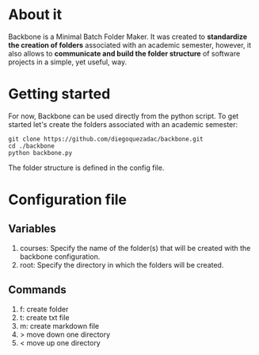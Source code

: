 # About it

Backbone is a Minimal Batch Folder Maker. It was created to **standardize the creation of folders** associated with an academic semester, however, it also allows to **communicate and build the folder structure** of software projects in a simple, yet useful, way.

# Getting started

For now, Backbone can be used directly from the python script. To get started let's create the folders associated with an academic semester:

```
git clone https://github.com/diegoquezadac/backbone.git
cd ./backbone
python backbone.py
```

The folder structure is defined in the config file. 

# Configuration file

## Variables

1. courses: Specify the name of the folder(s) that will be created with the backbone configuration.
2. root: Specify the directory in which the folders will be created.

## Commands

1. f: create folder
2. t: create txt file
3. m: create markdown file
4. \>  move down one directory
5. <  move up one directory
